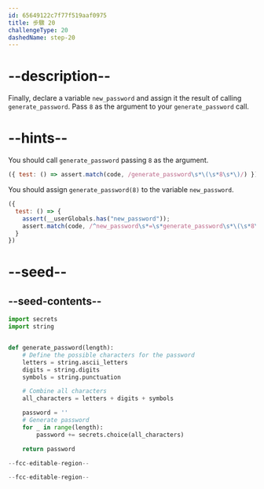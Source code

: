```yaml
---
id: 65649122c7f77f519aaf0975
title: 步驟 20
challengeType: 20
dashedName: step-20
---
```


# --description--

Finally, declare a variable `new_password` and assign it the result of calling `generate_password`. Pass `8` as the argument to your `generate_password` call.

# --hints--

You should call `generate_password` passing `8` as the argument.

```js
({ test: () => assert.match(code, /generate_password\s*\(\s*8\s*\)/) })
```

You should assign `generate_password(8)` to the variable `new_password`.

```js
({
  test: () => {
    assert(__userGlobals.has("new_password"));
    assert.match(code, /^new_password\s*=\s*generate_password\s*\(\s*8\s*\)/m);
  }
})
```

# --seed--

## --seed-contents--

```py
import secrets
import string


def generate_password(length):
    # Define the possible characters for the password
    letters = string.ascii_letters
    digits = string.digits
    symbols = string.punctuation

    # Combine all characters
    all_characters = letters + digits + symbols

    password = ''
    # Generate password
    for _ in range(length):
        password += secrets.choice(all_characters)

    return password

--fcc-editable-region--

--fcc-editable-region--
```
